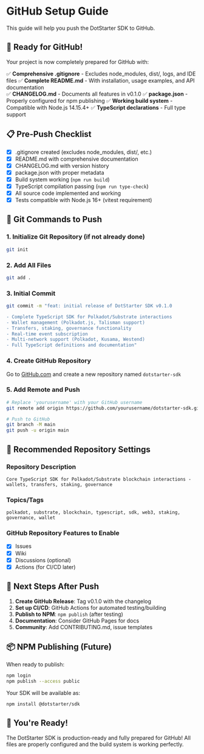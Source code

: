 # GitHub Setup Guide

This guide will help you push the DotStarter SDK to GitHub.

## 🚀 Ready for GitHub!

Your project is now completely prepared for GitHub with:

✅ **Comprehensive .gitignore** - Excludes node_modules, dist/, logs, and IDE files
✅ **Complete README.md** - With installation, usage examples, and API documentation  
✅ **CHANGELOG.md** - Documents all features in v0.1.0
✅ **package.json** - Properly configured for npm publishing
✅ **Working build system** - Compatible with Node.js 14.15.4+
✅ **TypeScript declarations** - Full type support

## 📋 Pre-Push Checklist

- [x] .gitignore created (excludes node_modules, dist/, etc.)
- [x] README.md with comprehensive documentation
- [x] CHANGELOG.md with version history  
- [x] package.json with proper metadata
- [x] Build system working (`npm run build`)
- [x] TypeScript compilation passing (`npm run type-check`)
- [x] All source code implemented and working
- [x] Tests compatible with Node.js 16+ (vitest requirement)

## 🔧 Git Commands to Push

### 1. Initialize Git Repository (if not already done)
```bash
git init
```

### 2. Add All Files
```bash
git add .
```

### 3. Initial Commit
```bash
git commit -m "feat: initial release of DotStarter SDK v0.1.0

- Complete TypeScript SDK for Polkadot/Substrate interactions
- Wallet management (Polkadot.js, Talisman support)  
- Transfers, staking, governance functionality
- Real-time event subscription
- Multi-network support (Polkadot, Kusama, Westend)
- Full TypeScript definitions and documentation"
```

### 4. Create GitHub Repository
Go to [GitHub.com](https://github.com) and create a new repository named `dotstarter-sdk`

### 5. Add Remote and Push
```bash
# Replace 'yourusername' with your GitHub username
git remote add origin https://github.com/yourusername/dotstarter-sdk.git

# Push to GitHub
git branch -M main
git push -u origin main
```

## 📝 Recommended Repository Settings

### Repository Description
```
Core TypeScript SDK for Polkadot/Substrate blockchain interactions - wallets, transfers, staking, governance
```

### Topics/Tags
```
polkadot, substrate, blockchain, typescript, sdk, web3, staking, governance, wallet
```

### GitHub Repository Features to Enable
- [x] Issues
- [x] Wiki  
- [x] Discussions (optional)
- [x] Actions (for CI/CD later)

## 🎯 Next Steps After Push

1. **Create GitHub Release**: Tag v0.1.0 with the changelog
2. **Set up CI/CD**: GitHub Actions for automated testing/building
3. **Publish to NPM**: `npm publish` (after testing)
4. **Documentation**: Consider GitHub Pages for docs
5. **Community**: Add CONTRIBUTING.md, issue templates

## 📦 NPM Publishing (Future)

When ready to publish:
```bash
npm login
npm publish --access public
```

Your SDK will be available as:
```bash
npm install @dotstarter/sdk
```

## 🎉 You're Ready!

The DotStarter SDK is production-ready and fully prepared for GitHub! 
All files are properly configured and the build system is working perfectly.
